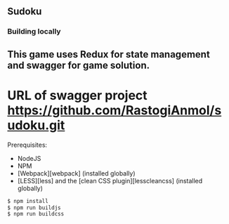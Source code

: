 ## Sudoku
### Building locally

## This game uses Redux for state management and swagger for game solution.
# URL of swagger project https://github.com/RastogiAnmol/sudoku.git
Prerequisites:

- NodeJS
- NPM
- [Webpack][webpack] (installed globally)
- [LESS][less] and the [clean CSS plugin][lesscleancss] (installed globally)

```bash
$ npm install
$ npm run buildjs
$ npm run buildcss
```
